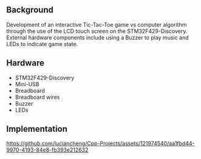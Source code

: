 ## Background
Development of an interactive Tic-Tac-Toe game vs computer algorithm through the use of the LCD touch screen on the STM32F429-Discovery. External hardware components include using a Buzzer to play music and LEDs to indicate game state.

## Hardware 
* STM32F429-Discovery 
* Mini-USB
* Breadboard
* Breadboard wires
* Buzzer
* LEDs


## Implementation
https://github.com/luciancheng/Cpp-Projects/assets/121974540/aa1fbd44-9970-4193-84e8-fb393e212632








